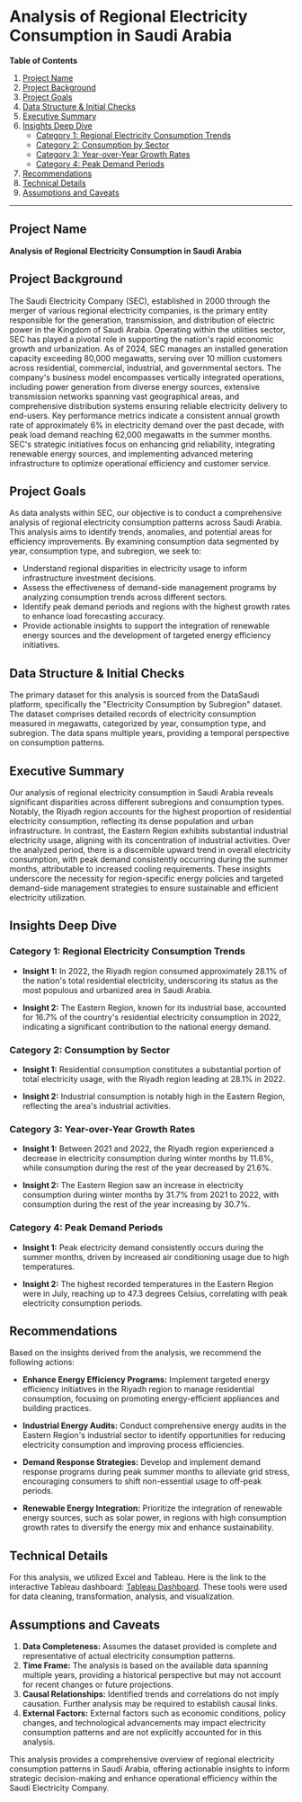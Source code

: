 # Analysis of Regional Electricity Consumption in Saudi Arabia

**Table of Contents**

1. [Project Name](#project-name)
2. [Project Background](#project-background)
3. [Project Goals](#project-goals)
4. [Data Structure & Initial Checks](#data-structure--initial-checks)
5. [Executive Summary](#executive-summary)
6. [Insights Deep Dive](#insights-deep-dive)
   - [Category 1: Regional Electricity Consumption Trends](#category-1-regional-electricity-consumption-trends)
   - [Category 2: Consumption by Sector](#category-2-consumption-by-sector)
   - [Category 3: Year-over-Year Growth Rates](#category-3-year-over-year-growth-rates)
   - [Category 4: Peak Demand Periods](#category-4-peak-demand-periods)
7. [Recommendations](#recommendations)
8. [Technical Details](#technical-details)
9. [Assumptions and Caveats](#assumptions-and-caveats)

---

## Project Name

**Analysis of Regional Electricity Consumption in Saudi Arabia**

## Project Background

The Saudi Electricity Company (SEC), established in 2000 through the merger of various regional electricity companies, is the primary entity responsible for the generation, transmission, and distribution of electric power in the Kingdom of Saudi Arabia. Operating within the utilities sector, SEC has played a pivotal role in supporting the nation's rapid economic growth and urbanization. As of 2024, SEC manages an installed generation capacity exceeding 80,000 megawatts, serving over 10 million customers across residential, commercial, industrial, and governmental sectors. The company's business model encompasses vertically integrated operations, including power generation from diverse energy sources, extensive transmission networks spanning vast geographical areas, and comprehensive distribution systems ensuring reliable electricity delivery to end-users. Key performance metrics indicate a consistent annual growth rate of approximately 6% in electricity demand over the past decade, with peak load demand reaching 62,000 megawatts in the summer months. SEC's strategic initiatives focus on enhancing grid reliability, integrating renewable energy sources, and implementing advanced metering infrastructure to optimize operational efficiency and customer service.

## Project Goals

As data analysts within SEC, our objective is to conduct a comprehensive analysis of regional electricity consumption patterns across Saudi Arabia. This analysis aims to identify trends, anomalies, and potential areas for efficiency improvements. By examining consumption data segmented by year, consumption type, and subregion, we seek to:

- Understand regional disparities in electricity usage to inform infrastructure investment decisions.
- Assess the effectiveness of demand-side management programs by analyzing consumption trends across different sectors.
- Identify peak demand periods and regions with the highest growth rates to enhance load forecasting accuracy.
- Provide actionable insights to support the integration of renewable energy sources and the development of targeted energy efficiency initiatives.

## Data Structure & Initial Checks

The primary dataset for this analysis is sourced from the DataSaudi platform, specifically the "Electricity Consumption by Subregion" dataset. The dataset comprises detailed records of electricity consumption measured in megawatts, categorized by year, consumption type, and subregion. The data spans multiple years, providing a temporal perspective on consumption patterns.

## Executive Summary

Our analysis of regional electricity consumption in Saudi Arabia reveals significant disparities across different subregions and consumption types. Notably, the Riyadh region accounts for the highest proportion of residential electricity consumption, reflecting its dense population and urban infrastructure. In contrast, the Eastern Region exhibits substantial industrial electricity usage, aligning with its concentration of industrial activities. Over the analyzed period, there is a discernible upward trend in overall electricity consumption, with peak demand consistently occurring during the summer months, attributable to increased cooling requirements. These insights underscore the necessity for region-specific energy policies and targeted demand-side management strategies to ensure sustainable and efficient electricity utilization.

## Insights Deep Dive

### Category 1: Regional Electricity Consumption Trends

- **Insight 1:** In 2022, the Riyadh region consumed approximately 28.1% of the nation's total residential electricity, underscoring its status as the most populous and urbanized area in Saudi Arabia.

- **Insight 2:** The Eastern Region, known for its industrial base, accounted for 16.7% of the country's residential electricity consumption in 2022, indicating a significant contribution to the national energy demand.

### Category 2: Consumption by Sector

- **Insight 1:** Residential consumption constitutes a substantial portion of total electricity usage, with the Riyadh region leading at 28.1% in 2022.

- **Insight 2:** Industrial consumption is notably high in the Eastern Region, reflecting the area's industrial activities.

### Category 3: Year-over-Year Growth Rates

- **Insight 1:** Between 2021 and 2022, the Riyadh region experienced a decrease in electricity consumption during winter months by 11.6%, while consumption during the rest of the year decreased by 21.6%.

- **Insight 2:** The Eastern Region saw an increase in electricity consumption during winter months by 31.7% from 2021 to 2022, with consumption during the rest of the year increasing by 30.7%.

### Category 4: Peak Demand Periods

- **Insight 1:** Peak electricity demand consistently occurs during the summer months, driven by increased air conditioning usage due to high temperatures.

- **Insight 2:** The highest recorded temperatures in the Eastern Region were in July, reaching up to 47.3 degrees Celsius, correlating with peak electricity consumption periods.

## Recommendations

Based on the insights derived from the analysis, we recommend the following actions:

- **Enhance Energy Efficiency Programs:** Implement targeted energy efficiency initiatives in the Riyadh region to manage residential consumption, focusing on promoting energy-efficient appliances and building practices.

- **Industrial Energy Audits:** Conduct comprehensive energy audits in the Eastern Region's industrial sector to identify opportunities for reducing electricity consumption and improving process efficiencies.

- **Demand Response Strategies:** Develop and implement demand response programs during peak summer months to alleviate grid stress, encouraging consumers to shift non-essential usage to off-peak periods.

- **Renewable Energy Integration:** Prioritize the integration of renewable energy sources, such as solar power, in regions with high consumption growth rates to diversify the energy mix and enhance sustainability.

## Technical Details

For this analysis, we utilized Excel and Tableau. Here is the link to the interactive Tableau dashboard: [Tableau Dashboard](https://public.tableau.com/app/profile/amr.salah6779/viz/electricity_17392262053380/Dashboard1#1). These tools were used for data cleaning, transformation, analysis, and visualization.

## Assumptions and Caveats

1. **Data Completeness:** Assumes the dataset provided is complete and representative of actual electricity consumption patterns.
2. **Time Frame:** The analysis is based on the available data spanning multiple years, providing a historical perspective but may not account for recent changes or future projections.
3. **Causal Relationships:** Identified trends and correlations do not imply causation. Further analysis may be required to establish causal links.
4. **External Factors:** External factors such as economic conditions, policy changes, and technological advancements may impact electricity consumption patterns and are not explicitly accounted for in this analysis.

This analysis provides a comprehensive overview of regional electricity consumption patterns in Saudi Arabia, offering actionable insights to inform strategic decision-making and enhance operational efficiency within the Saudi Electricity Company.
